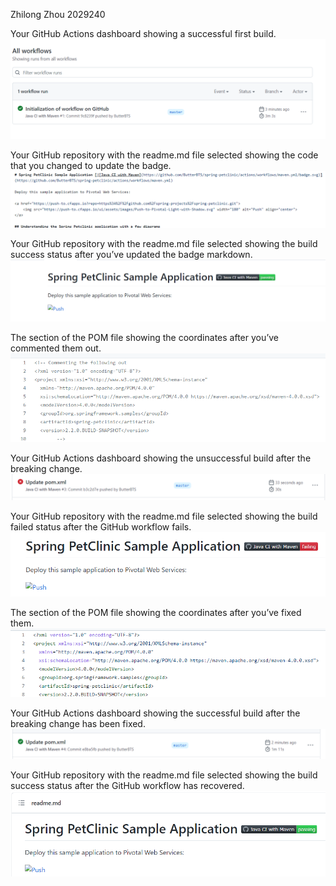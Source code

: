Zhilong Zhou 2029240


Your GitHub Actions dashboard showing a successful first build.
![FirstBuild](figures/FirstBuild.png)


Your GitHub repository with the readme.md file selected showing the code that you
changed to update the badge.
![ReadmeCode](figures/ReadmeCode.png)


Your GitHub repository with the readme.md file selected showing the build success
status after you’ve updated the badge markdown.
![BadgeShown](figures/BadgeShown.png)



The section of the POM file showing the coordinates after you’ve commented them
out.
![CommentOut](figures/CommentOut.png)


Your GitHub Actions dashboard showing the unsuccessful build after the breaking
change.
![Fail](figures/Fail.png)


Your GitHub repository with the readme.md file selected showing the build failed
status after the GitHub workflow fails.
![FailShown](figures/FailShown.png)


The section of the POM file showing the coordinates after you’ve fixed them.
![Fixed](figures/Fixed.png)


Your GitHub Actions dashboard showing the successful build after the breaking
change has been fixed.
![SuccessAfterFix](figures/SuccessAfterFix.png)


Your GitHub repository with the readme.md file selected showing the build success
status after the GitHub workflow has recovered.
![FinalSuccess](figures/FinalSuccess.png)
